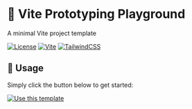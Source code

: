 # 🌱 Vite Prototyping Playground

A minimal Vite project template

[![License](https://img.shields.io/badge/-unlicense-f56565.svg?longCache=true&style=for-the-badge)](https://github.com/nurodev/vite-prototyping-template/blob/main/LICENSE)
[![Vite](https://img.shields.io/badge/-vite-48bb78.svg?logo=Vue.js&logoColor=white&longCache=true&style=for-the-badge)](https://github.com/vitejs/vite)
[![TailwindCSS](https://img.shields.io/badge/-tailwindcss-4299e1.svg?logo=Tailwind%20CSS&logoColor=white&longCache=true&style=for-the-badge)](https://tailwindcss.com/)

## 🦄 Usage

Simply click the button below to get started:

[![Use this template](https://img.shields.io/badge/use%20this%20template-brightgreen.svg?longCache=true&style=for-the-badge)](https://github.com/nurodev/vite-prototyping-template/generate)
